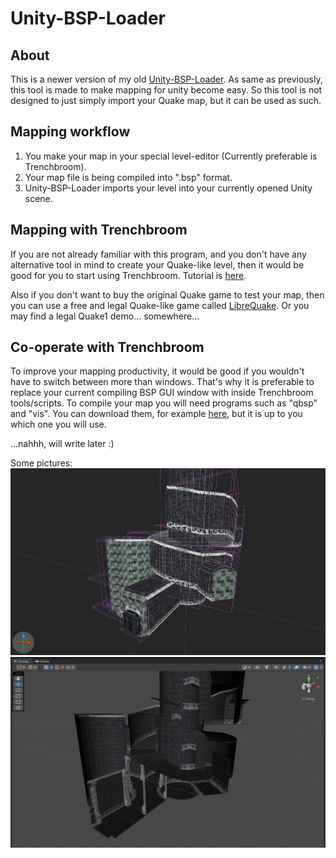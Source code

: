 # Unity-BSP-Loader
## About
This is a newer version of my old [Unity-BSP-Loader](https://github.com/Dataram57/Unity/tree/main/Tools/BSPLoader). As same as previously, this tool is made to make mapping for unity become easy. So this tool is not designed to just simply import your Quake map, but it can be used as such.
## Mapping workflow
1. You make your map in your special level-editor (Currently preferable is Trenchbroom).
2. Your map file is being compiled into ".bsp" format.
3. Unity-BSP-Loader imports your level into your currently opened Unity scene.
## Mapping with Trenchbroom
If you are not already familiar with this program, and you don't have any alternative tool in mind to create your Quake-like level, then it would be good for you to start using Trenchbroom. Tutorial is [here](https://youtu.be/gONePWocbqA).

Also if you don't want to buy the original Quake game to test your map, then you can use a free and legal Quake-like game called [LibreQuake](https://github.com/MissLav/LibreQuake). Or you may find a legal Quake1 demo... somewhere...
## Co-operate with Trenchbroom
To improve your mapping productivity, it would be good if you wouldn't have to switch between more than windows. That's why it is preferable to replace your current compiling BSP GUI window with inside Trenchbroom tools/scripts. To compile your map you will need programs such as "qbsp" and "vis". You can download them, for example [here](https://ericwa.github.io/ericw-tools/), but it is up to you which one you will use.

...nahhh, will write later :)

Some pictures:
![Screenshot from the TrenchBroom](dataram57/tb_ss1.PNG)
![Screenshot from the Unity](dataram57/u_ss1.PNG)